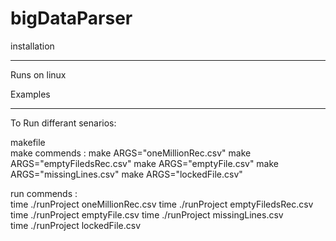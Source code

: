 # bigDataParser


installation
_____________

Runs on linux


Examples
______________
To Run differant senarios:

makefile	
make commends :	
make ARGS="oneMillionRec.csv"
make ARGS="emptyFiledsRec.csv"
make ARGS="emptyFile.csv"
make ARGS="missingLines.csv"
make ARGS="lockedFile.csv"

run commends :	
time ./runProject oneMillionRec.csv
time ./runProject emptyFiledsRec.csv	
time ./runProject emptyFile.csv	
time ./runProject missingLines.csv	
time ./runProject lockedFile.csv	
